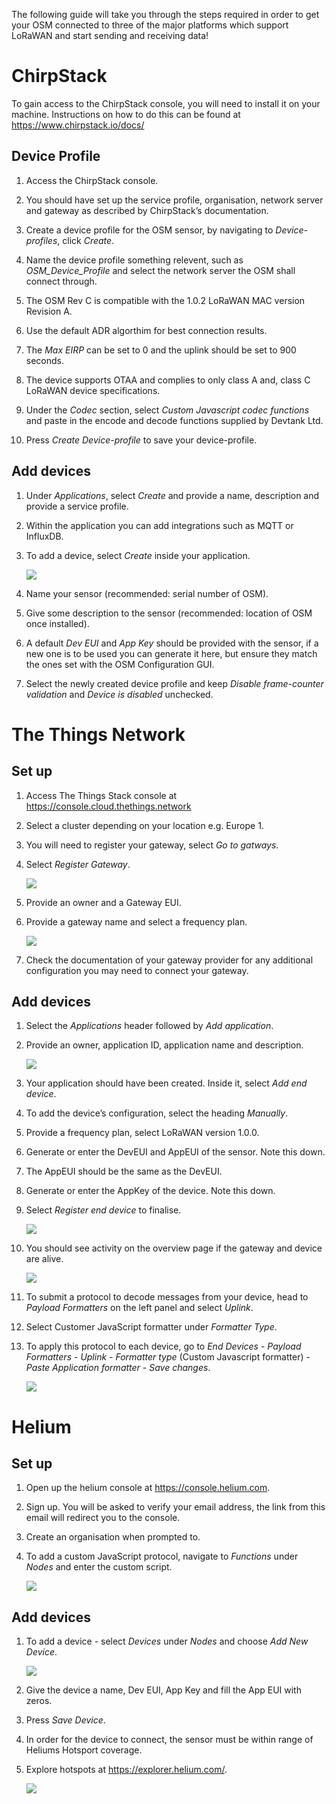 The following guide will take you through the steps required in order to
get your OSM connected to three of the major platforms which support
LoRaWAN and start sending and receiving data!

ChirpStack
==========

To gain access to the ChirpStack console, you will need to install it on
your machine. Instructions on how to do this can be found at
<https://www.chirpstack.io/docs/>

Device Profile
--------------

1.  Access the ChirpStack console.

2.  You should have set up the service profile, organisation, network
    server and gateway as described by ChirpStack’s documentation.

3.  Create a device profile for the OSM sensor, by navigating to
    *Device-profiles*, click *Create*.

4.  Name the device profile something relevent, such as
    *OSM\_Device\_Profile* and select the network server the OSM shall
    connect through.

5.  The OSM Rev C is compatible with the 1.0.2 LoRaWAN MAC version
    Revision A.

6.  Use the default ADR algorthim for best connection results.

7.  The *Max EIRP* can be set to 0 and the uplink should be set to 900
    seconds.

8.  The device supports OTAA and complies to only class A and, class C
    LoRaWAN device specifications.

9.  Under the *Codec* section, select *Custom Javascript codec
    functions* and paste in the encode and decode functions supplied by
    Devtank Ltd.

10. Press *Create Device-profile* to save your device-profile.

Add devices
-----------

1.  Under *Applications*, select *Create* and provide a name,
    description and provide a service profile.

2.  Within the application you can add integrations such as MQTT or
    InfluxDB.

3.  To add a device, select *Create* inside your application.

    ![](Images/chirp_device.png)

4.  Name your sensor (recommended: serial number of OSM).

5.  Give some description to the sensor (recommended: location of OSM
    once installed).

6.  A default *Dev EUI* and *App Key* should be provided with the
    sensor, if a new one is to be used you can generate it here, but
    ensure they match the ones set with the OSM Configuration GUI.

7.  Select the newly created device profile and keep *Disable
    frame-counter validation* and *Device is disabled* unchecked.

The Things Network
==================

Set up
------

1.  Access The Things Stack console at
    <https://console.cloud.thethings.network>

2.  Select a cluster depending on your location e.g. Europe 1.

3.  You will need to register your gateway, select *Go to gatways*.

4.  Select *Register Gateway*.

    ![](Images/register_gateway.png)

5.  Provide an owner and a Gateway EUI.

6.  Provide a gateway name and select a frequency plan.

    ![](Images/gateway_creds.png)

7.  Check the documentation of your gateway provider for any additional
    configuration you may need to connect your gateway.

Add devices
-----------

1.  Select the *Applications* header followed by *Add application*.

2.  Provide an owner, application ID, application name and description.

    ![](Images/add_application.png)

3.  Your application should have been created. Inside it, select *Add
    end device*.

4.  To add the device’s configuration, select the heading *Manually*.

5.  Provide a frequency plan, select LoRaWAN version 1.0.0.

6.  Generate or enter the DevEUI and AppEUI of the sensor. Note this
    down.

7.  The AppEUI should be the same as the DevEUI.

8.  Generate or enter the AppKey of the device. Note this down.

9.  Select *Register end device* to finalise.

    ![](Images/end_device.png)

10. You should see activity on the overview page if the gateway and
    device are alive.

    ![](Images/overview.png)

11. To submit a protocol to decode messages from your device, head to
    *Payload Formatters* on the left panel and select *Uplink*.

12. Select Customer JavaScript formatter under *Formatter Type*.

13. To apply this protocol to each device, go to *End Devices* -
    *Payload Formatters* - *Uplink* - *Formatter type* (Custom
    Javascript formatter) - *Paste Application formatter* - *Save
    changes*.

    ![](Images/protocol_pload.png)

Helium
======

Set up
------

1.  Open up the helium console at <https://console.helium.com>.

2.  Sign up. You will be asked to verify your email address, the link
    from this email will redirect you to the console.

3.  Create an organisation when prompted to.

4.  To add a custom JavaScript protocol, navigate to *Functions* under
    *Nodes* and enter the custom script.

    ![](Images/helium_func.png)

Add devices
-----------

1.  To add a device - select *Devices* under *Nodes* and choose *Add New
    Device*.

    ![](Images/device_added_hel.png)

2.  Give the device a name, Dev EUI, App Key and fill the App EUI with
    zeros.

3.  Press *Save Device*.

4.  In order for the device to connect, the sensor must be within range
    of Heliums Hotsport coverage.

5.  Explore hotspots at <https://explorer.helium.com/>.

    ![](Images/helium_map.png)
